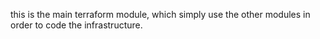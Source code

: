 this is the main terraform module, which simply use the other modules in order to code the infrastructure.